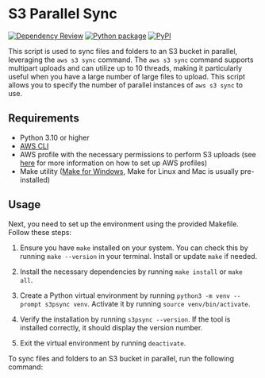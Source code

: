 # S3 Parallel Sync

[![Dependency Review](https://github.com/fortran01/s3psync/actions/workflows/dependency-review.yml/badge.svg)](https://github.com/fortran01/s3psync/actions/workflows/dependency-review.yml)
[![Python package](https://github.com/fortran01/s3psync/actions/workflows/python-package.yml/badge.svg)](https://github.com/fortran01/s3psync/actions/workflows/python-package.yml)
[![PyPI](https://github.com/fortran01/s3psync/actions/workflows/release-pypi.yml/badge.svg)](https://github.com/fortran01/s3psync/actions/workflows/release-pypi.yml)

This script is used to sync files and folders to an S3 bucket in parallel, leveraging the `aws s3 sync` command. The `aws s3 sync` command supports multipart uploads and can utilize up to 10 threads, making it particularly useful when you have a large number of large files to upload. This script allows you to specify the number of parallel instances of `aws s3 sync` to use.

## Requirements

- Python 3.10 or higher
- [AWS CLI](https://docs.aws.amazon.com/cli/latest/userguide/getting-started-install.html)
- AWS profile with the necessary permissions to perform S3 uploads (see [here](https://docs.aws.amazon.com/cli/latest/userguide/cli-configure-profiles.html) for more information on how to set up AWS profiles)
- Make utility ([Make for Windows](https://gnuwin32.sourceforge.net/packages/make.htm), Make for Linux and Mac is usually pre-installed)
  
## Usage

Next, you need to set up the environment using the provided Makefile. Follow these steps:

1. Ensure you have `make` installed on your system. You can check this by running `make --version` in your terminal. Install or update `make` if needed.

2. Install the necessary dependencies by running `make install` or `make all`.

3. Create a Python virtual environment by running `python3 -m venv --prompt s3psync venv`. Activate it by running `source venv/bin/activate`.

4. Verify the installation by running `s3psync --version`. If the tool is installed correctly, it should display the version number.

5. Exit the virtual environment by running `deactivate`.

To sync files and folders to an S3 bucket in parallel, run the following command:

